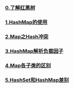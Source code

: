 ### [0.了解红黑树](/notes/collection/红黑树.md)

### [1.HashMap的使用](/notes/collection/4.hashmap.md)

### [2.Map之Hash冲突](/notes/collection/Map之Hash冲突.md)

### [3.HashMap解析负载因子](/notes/collection/HashMap解析负载因子.md)

### [4.Map各子类的区别](/notes/collection/HashMap,HashTable,ConcurrentHashMap三者区别.md)

### [5.HashSet和HashMap差别](/notes/collection/HashSet和HashMap区别.md)

